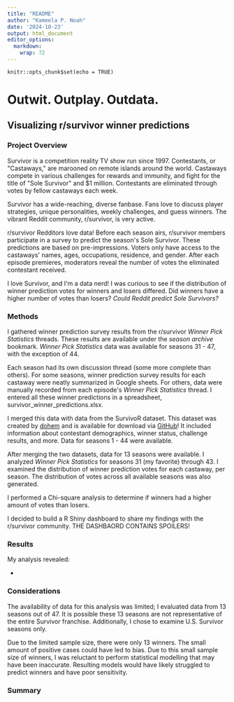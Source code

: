 ```yaml
---
title: "README"
author: "Kameela P. Noah"
date: '2024-10-23'
output: html_document
editor_options: 
  markdown: 
    wrap: 72
---
```


```{r setup, include=FALSE}
knitr::opts_chunk$set(echo = TRUE)
```

# Outwit. Outplay. Outdata.

## Visualizing r/survivor winner predictions

### Project Overview

Survivor is a competition reality TV show run since 1997. Contestants,
or "Castaways," are marooned on remote islands around the world.
Castaways compete in various challenges for rewards and immunity, and
fight for the title of "Sole Survivor" and \$1 million. Contestants are
eliminated through votes by fellow castaways each week.

Survivor has a wide-reaching, diverse fanbase. Fans love to discuss
player strategies, unique personalities, weekly challenges, and guess
winners. The vibrant Reddit community, r/survivor, is very active.

r/survivor Redditors love data! Before each season airs, r/survivor
members participate in a survey to predict the season's Sole Survivor.
These predictions are based on pre-impressions. Voters only have access
to the castaways' names, ages, occupations, residence, and gender. After
each episode premieres, moderators reveal the number of votes the
eliminated contestant received.

I love Survivor, and I'm a data nerd! I was curious to see if the
distribution of winner prediction votes for winners and losers differed.
Did winners have a higher number of votes than losers? *Could Reddit
predict Sole Survivors?*

### Methods

I gathered winner prediction survey results from the r/survivor *Winner
Pick Statistics* threads. These results are available under the *season
archive* bookmark. *Winner Pick Statistics* data was available for
seasons 31 - 47, with the exception of 44.

Each season had its own discussion thread (some more complete than
others). For some seasons, winner prediction survey results for each
castaway were neatly summarized in Google sheets. For others, data were
manually recorded from each episode's *Winner Pick Statistics* thread. I
entered all these winner predictions in a spreadsheet,
survivor_winner_predictions.xlsx.

I merged this data with data from the SurvivoR dataset. This dataset was
created by [dohem](https://github.com/doehm) and is available for
download via [GitHub](https://github.com/doehm/survivoR)! It included
information about contestant demographics, winner status, challenge
results, and more. Data for seasons 1 - 44 were available.

After merging the two datasets, data for 13 seasons were available. I
analyzed *Winner Pick Statistics* for seasons 31 (my favorite) through
43. I examined the distribution of winner prediction votes for each
castaway, per season. The distribution of votes across all available
seasons was also generated.

I performed a Chi-square analysis to determine if winners had a higher
amount of votes than losers.

I decided to build a R Shiny dashboard to share my findings with the
r/survivor community. THE DASHBAORD CONTAINS SPOILERS!

### Results

My analysis revealed:

-   

### Considerations

The availability of data for this analysis was limited; I evaluated data
from 13 seasons out of 47. It is possible these 13 seasons are not
representative of the entire Survivor franchise. Additionally, I chose
to examine U.S. Survivor seasons only.

Due to the limited sample size, there were only 13 winners. The small
amount of positive cases could have led to bias. Due to this small
sample size of winners, I was reluctant to perform statistical modelling
that may have been inaccurate. Resulting models would have likely
struggled to predict winners and have poor sensitivity.

### Summary
